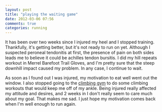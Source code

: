 ```yaml
---
layout: post
title: "playing the waiting game"
date: 2012-03-06 07:56
comments: true
categories: running
---
```


It has been over two weeks since I injured my heel and I stopped training. Thankfully, it's getting better, but it's not ready to run on yet. Although I suspected peroneal tendonitis at first, the presence of pain on both sides leads me to believe it could be achilles tendon bursitis. I did my hill repeats workout in Merrel Barefoot Trail Gloves, and I'm pretty sure that the steep downhill impact caused my problem. In any case, I continue to wait.

As soon as I found out I was injured, my motivation to eat well went out the window. I also stopped going to the [climbing gym](http://www.rockquest.com) to do some climbing workouts that would keep me off of my ankle. Being injured really affected my attitude and desires, and 2 weeks in I don't really seem to care much about my goal. That makes me sad. I just hope my motivation comes back when I'm well enough to run again. 
